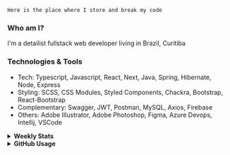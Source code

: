 ```
Here is the place where I store and break my code
```
### Who am I?
I'm a detailist fullstack web developer living in Brazil, Curitiba

### Technologies & Tools
- Tech: Typescript, Javascript, React, Next, Java, Spring, Hibernate, Node, Express
- Styling: SCSS, CSS Modules, Styled Components, Chackra, Bootstrap, React-Bootstrap
- Complementary: Swagger, JWT, Postman, MySQL, Axios, Firebase
- Others: Adobe Illustrator, Adobe Photoshop, Figma, Azure Devops, Intellij, VSCode

<details>
  <summary><b> Weekly Stats</b></summary>
<!--START_SECTION:waka-->

```txt
Java         20 hrs 25 mins  ███████████▓░░░░░░░░░░░░░   47.06 %
JavaScript   10 hrs 43 mins  ██████▒░░░░░░░░░░░░░░░░░░   24.72 %
TypeScript   10 hrs 25 mins  ██████░░░░░░░░░░░░░░░░░░░   24.02 %
HTML         50 mins         ▒░░░░░░░░░░░░░░░░░░░░░░░░   01.93 %
Other        23 mins         ▒░░░░░░░░░░░░░░░░░░░░░░░░   00.92 %
```

<!--END_SECTION:waka-->
</details>

<details>
  <summary><b> GitHub Usage</b></summary>
  
[![Top Langs](https://github-readme-stats.vercel.app/api/top-langs/?username=gxlpes&&langs_count=9&layout=compact)](https://github.com/anuraghazra/github-readme-stats)

</details>
